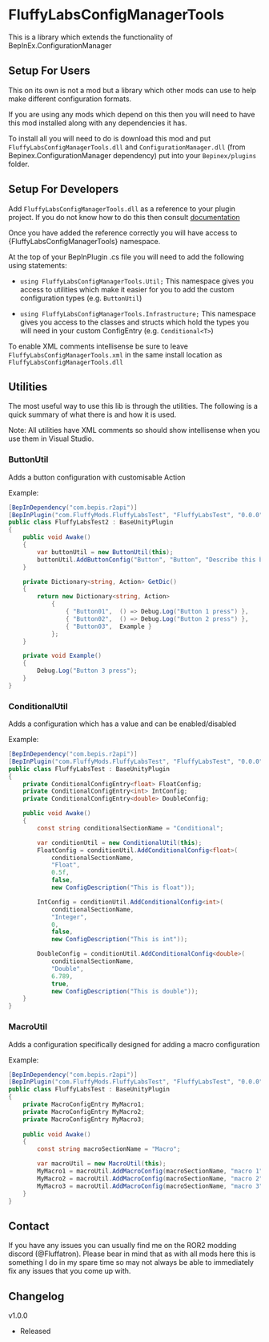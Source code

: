 ﻿# FluffyLabsConfigManagerTools

This is a library which extends the functionality of BepInEx.ConfigurationManager

## Setup For Users

This on its own is not a mod but a library which other mods can use to help make different configuration formats.

If you are using any mods which depend on this then you will need to have this mod installed along with any dependencies it has.

To install all you will need to do is download this mod and put `FluffyLabsConfigManagerTools.dll` and `ConfigurationManager.dll` (from Bepinex.ConfigurationManager dependency) put into your `Bepinex/plugins` folder.

## Setup For Developers

Add `FluffyLabsConfigManagerTools.dll` as a reference to your plugin project. If you do not know how to do this then consult [documentation](https://docs.microsoft.com/en-us/visualstudio/ide/how-to-add-or-remove-references-by-using-the-reference-manager?view=vs-2019)

Once you have added the reference correctly you will have access to {FluffyLabsConfigManagerTools} namespace.

At the top of your BepInPlugin .cs file you will need to add the following using statements:
- `using FluffyLabsConfigManagerTools.Util;`
This namespace gives you access to utilities which make it easier for you to add the custom configuration types (e.g. `ButtonUtil`)

- `using FluffyLabsConfigManagerTools.Infrastructure;`
This namespace gives you access to the classes and structs which hold the types you will need in your custom ConfigEntry (e.g. `Conditional<T>`)

To enable XML comments intellisense be sure to leave `FluffyLabsConfigManagerTools.xml` in the same install location as `FluffyLabsConfigManagerTools.dll`

## Utilities

The most useful way to use this lib is through the utilities. The following is a quick summary of what there is and how it is used.

Note: All utilities have XML comments so should show intellisense when you use them in Visual Studio.

### ButtonUtil
Adds a button configuration with customisable Action

Example:
```csharp
[BepInDependency("com.bepis.r2api")]
[BepInPlugin("com.FluffyMods.FluffyLabsTest", "FluffyLabsTest", "0.0.0")]
public class FluffyLabsTest2 : BaseUnityPlugin
{
	public void Awake()
	{
		var buttonUtil = new ButtonUtil(this);
		buttonUtil.AddButtonConfig("Button", "Button", "Describe this button", GetDic());        
	}

	private Dictionary<string, Action> GetDic()
	{
		return new Dictionary<string, Action>
			{
				{ "Button01",  () => Debug.Log("Button 1 press") },
				{ "Button02",  () => Debug.Log("Button 2 press") },
				{ "Button03",  Example }
			};
	}

	private void Example()
	{
		Debug.Log("Button 3 press");
	}
}
```

### ConditionalUtil
Adds a configuration which has a value and can be enabled/disabled

Example:
```csharp
[BepInDependency("com.bepis.r2api")]
[BepInPlugin("com.FluffyMods.FluffyLabsTest", "FluffyLabsTest", "0.0.0")]
public class FluffyLabsTest : BaseUnityPlugin
{
    private ConditionalConfigEntry<float> FloatConfig;
    private ConditionalConfigEntry<int> IntConfig;
    private ConditionalConfigEntry<double> DoubleConfig;

	public void Awake()
	{
		const string conditionalSectionName = "Conditional";

        var conditionUtil = new ConditionalUtil(this);
		FloatConfig = conditionUtil.AddConditionalConfig<float>(
			conditionalSectionName,
            "Float", 
            0.5f, 
            false, 
            new ConfigDescription("This is float"));

        IntConfig = conditionUtil.AddConditionalConfig<int>(
            conditionalSectionName,
            "Integer", 
            0, 
            false, 
            new ConfigDescription("This is int"));

        DoubleConfig = conditionUtil.AddConditionalConfig<double>(
            conditionalSectionName,
            "Double", 
            6.789, 
            true, 
            new ConfigDescription("This is double"));
	}
}   
```

### MacroUtil
Adds a configuration specifically designed for adding a macro configuration

Example:
```csharp
[BepInDependency("com.bepis.r2api")]
[BepInPlugin("com.FluffyMods.FluffyLabsTest", "FluffyLabsTest", "0.0.0")]
public class FluffyLabsTest : BaseUnityPlugin
{
    private MacroConfigEntry MyMacro1;
    private MacroConfigEntry MyMacro2;
    private MacroConfigEntry MyMacro3;
       
    public void Awake()
    {
        const string macroSectionName = "Macro";

        var macroUtil = new MacroUtil(this);
        MyMacro1 = macroUtil.AddMacroConfig(macroSectionName, "macro 1", "description", false);
        MyMacro2 = macroUtil.AddMacroConfig(macroSectionName, "macro 2", "description", false);
        MyMacro3 = macroUtil.AddMacroConfig(macroSectionName, "macro 3", "description", true);
    }
}   
```

## Contact

If you have any issues you can usually find me on the ROR2 modding discord (@Fluffatron). Please bear in mind that as with all mods here this is something I do in my spare time so may not always be able to immediately fix any issues that you come up with. 

## Changelog

v1.0.0
- Released